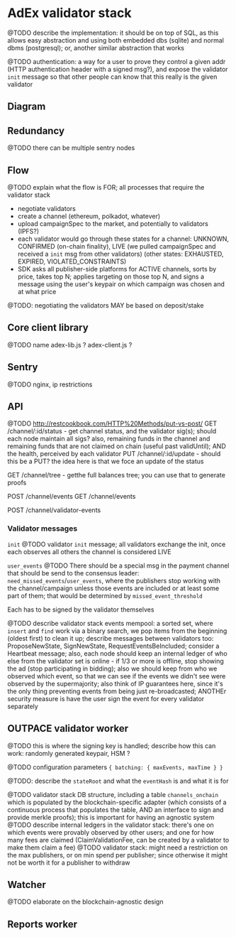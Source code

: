 # AdEx validator stack

@TODO describe the implementation: it should be on top of SQL, as this allows easy abstraction and using both embedded dbs (sqlite) and normal dbms (postgresql); or, another similar abstraction that works

@TODO authentication: a way for a user to prove they control a given addr (HTTP authentication header with a signed msg?), and expose the validator `init` message so that other people can know that this really is the given validator

## Diagram

## Redundancy

@TODO there can be multiple sentry nodes

## Flow

@TODO explain what the flow is FOR; all processes that require the validator stack

* negotiate validators
* create a channel (ethereum, polkadot, whatever)
* upload campaignSpec to the market, and potentially to validators (IPFS?)
* each validator would go through these states for a channel: UNKNOWN, CONFIRMED (on-chain finality), LIVE (we pulled campaignSpec and received a `init` msg from other validators) (other states: EXHAUSTED, EXPIRED, VIOLATED_CONSTRAINTS)
* SDK asks all publisher-side platforms for ACTIVE channels, sorts by price, takes top N; applies targeting on those top N, and signs a message using the user's keypair on which campaign was chosen and at what price


@TODO: negotiating the validators MAY be based on deposit/stake

## Core client library

@TODO name adex-lib.js ? adex-client.js ?

## Sentry

@TODO nginx, ip restrictions

## API

@TODO http://restcookbook.com/HTTP%20Methods/put-vs-post/
GET /channel/:id/status - get channel status, and the validator sig(s); should each node maintain all sigs? also, remaining funds in the channel and remaining funds that are not claimed on chain (useful past validUntil); AND the health, perceived by each validator
PUT /channel/:id/update - should this be a PUT? the idea here is that we foce an update of the status

GET /channel/tree - getthe full balances tree; you can use that to generate proofs

POST /channel/events
GET /channel/events

POST /channel/validator-events


### Validator messages

`init`
@TODO validator `init` message;  all validators exchange the init, once each observes all others the channel is considered LIVE

`user_events`
@TODO There should be a special msg in the payment channel that should be send to the consensus leader: `need_missed_events`/`user_events`, where the publishers stop working with the channel/campaign unless those events are included or at least some part of them; that would be determined by `missed_event_threshold`

Each has to be signed by the validator themselves


@TODO describe validator stack events mempool: a sorted set, where `insert` and `find` work via a binary search, we pop items from the beginning (oldest first) to clean it up; describe messages between validators too: ProposeNewState, SignNewState, RequestEventsBeIncluded; consider a Heartbeat message; also, each node should keep an internal ledger of who else from the validator set is online - if 1/3 or more is offline, stop showing the ad (stop participating in bidding);  also we should keep from who we observed which event, so that we can see if the events we didn't see were observed by the supermajority; also think of IP guarantees here, since it's the only thing preventing events from being just re-broadcasted; ANOTHEr security measure is have the user sign the event for every validator separately


## OUTPACE validator worker

@TODO this is where the signing key is handled; describe how this can work: randomly generated keypair, HSM ?

@TODO configuration parameters `{ batching: { maxEvents, maxTime } }`

@TODO: describe the `stateRoot` and what the `eventHash` is and what it is for

@TODO validator stack DB structure, including a table `channels_onchain` which is populated by the blockchain-specific adapter (which consists of a continuous process that populates the table, AND an interface to sign and provide merkle proofs); this is important for having an agnostic system
@TODO describe internal ledgers in the validator stack: there's one on which events were provably observed by other users; and one for how many fees are claimed (ClaimValidationFee, can be created by a validator to make them claim a fee)
@TODO validator stack: might need a restriction on the max publishers, or on min spend per publisher; since otherwise it might not be worth it for a publisher to withdraw

## Watcher

@TODO elaborate on the blockchain-agnostic design

## Reports worker
